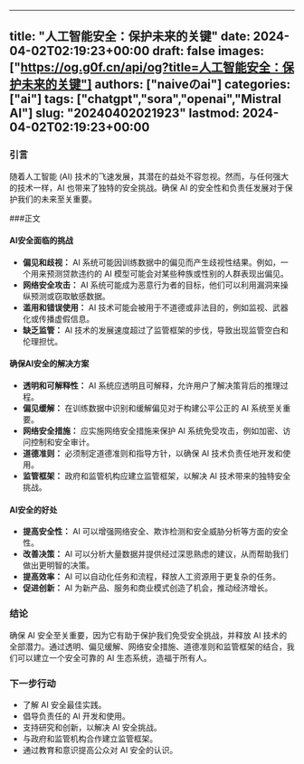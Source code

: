
---
title: "人工智能安全：保护未来的关键"
date: 2024-04-02T02:19:23+00:00
draft: false
images: ["https://og.g0f.cn/api/og?title=人工智能安全：保护未来的关键"]
authors: ["naiveのai"]
categories: ["ai"]
tags: ["chatgpt","sora","openai","Mistral AI"]
slug: "20240402021923"
lastmod: 2024-04-02T02:19:23+00:00
---
### 引言

随着人工智能 (AI) 技术的飞速发展，其潜在的益处不容忽视。然而，与任何强大的技术一样，AI 也带来了独特的安全挑战。确保 AI 的安全性和负责任发展对于保护我们的未来至关重要。

###正文

#### AI安全面临的挑战

* **偏见和歧视：** AI 系统可能因训练数据中的偏见而产生歧视性结果。例如，一个用来预测贷款违约的 AI 模型可能会对某些种族或性别的人群表现出偏见。
* **网络安全攻击：** AI 系统可能成为恶意行为者的目标，他们可以利用漏洞来操纵预测或窃取敏感数据。
* **滥用和错误使用：** AI 技术可能会被用于不道德或非法目的，例如监视、武器化或传播虚假信息。
* **缺乏监管：** AI 技术的发展速度超过了监管框架的步伐，导致出现监管空白和伦理担忧。

#### 确保AI安全的解决方案

* **透明和可解释性：** AI 系统应透明且可解释，允许用户了解决策背后的推理过程。
* **偏见缓解：** 在训练数据中识别和缓解偏见对于构建公平公正的 AI 系统至关重要。
* **网络安全措施：** 应实施网络安全措施来保护 AI 系统免受攻击，例如加密、访问控制和安全审计。
* **道德准则：** 必须制定道德准则和指导方针，以确保 AI 技术负责任地开发和使用。
* **监管框架：** 政府和监管机构应建立监管框架，以解决 AI 技术带来的独特安全挑战。

#### AI安全的好处

* **提高安全性：** AI 可以增强网络安全、欺诈检测和安全威胁分析等方面的安全性。
* **改善决策：** AI 可以分析大量数据并提供经过深思熟虑的建议，从而帮助我们做出更明智的决策。
* **提高效率：** AI 可以自动化任务和流程，释放人工资源用于更复杂的任务。
* **促进创新：** AI 为新产品、服务和商业模式创造了机会，推动经济增长。

### 结论

确保 AI 安全至关重要，因为它有助于保护我们免受安全挑战，并释放 AI 技术的全部潜力。通过透明、偏见缓解、网络安全措施、道德准则和监管框架的结合，我们可以建立一个安全可靠的 AI 生态系统，造福于所有人。

### 下一步行动

* 了解 AI 安全最佳实践。
* 倡导负责任的 AI 开发和使用。
* 支持研究和创新，以解决 AI 安全挑战。
* 与政府和监管机构合作建立监管框架。
* 通过教育和意识提高公众对 AI 安全的认识。